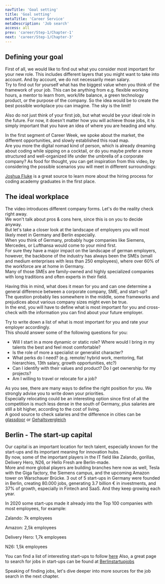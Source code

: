 ```yaml
---
navTitle: 'Goal setting'
title: 'Goal setting'
metaTitle: 'Career Service'
metaDescription: 'Job search'
access: all
prev: 'career/Step-1/Chapter-1'
next: 'career/Step-1/Chapter-3'
---
```


## Defining your goal

First of all, we would like to find out what you consider most important for your new role.
This includes different layers that you might want to take into account. And by account, we do not necessarily mean salary.  
Try to find out for yourself what has the biggest value when you think of the framework of your job. This can be anything from e.g. flexible working hours, a mentor to learn from, work/life balance, a green technology product, or the purpose of the company. So the idea would be to create the best possible workplace you can imagine. The sky is the limit!  

Also do not just think of your first job, but what would be your ideal role in the future. For now, it doesn't matter how you will achieve those jobs, it is simply important that you have an idea of where you are heading and why.

In the first segment of Career Week, we spoke about the market, the different opportunities, and slowly established this road map.  
Are you more the digital nomad kind of person, which is already dreaming about coding while sipping on a cocktail,
or do you maybe prefer a more structured and well-organized life under the umbrella of a corporate company? As food for thought, you can get inspiration from this video, by considering the possible scenarios you will meet in different surroundings:

[Joshua Fluke](https://www.youtube.com/watch?v=l9GVPdIeFCY) is a great source to learn more about the hiring process for coding academy graduates in the first place.

## The ideal workplace

The video introduces different company forms. Let's do the reality check right away.  
We won't talk about pros & cons here, since this is on you to decide anyway.  
But let's take a closer look at the landscape of employers you will most likely meet in Germany and Berlin especially.  
When you think of Germany, probably huge companies like Siemens, Mercedes, or Lufthansa would come to your mind first.  
For sure they have a major impact on the landscape of german employers, however, the backbone of the industry has always been the SMEs (small and medium enterprises with less than 250 employees), where over 60% of the workforce are at home in Germany.  
Many of those SMEs are family-owned and highly specialized companies with long traditions and often experts in their field.  

Having this in mind, what does it mean for you and can one determine a general difference between a corporate company, SME, and start-up?  
The question probably lies somewhere in the middle, some frameworks and prejudices about various company sizes might even be true.  
In the end, you will have to define what is most important for you and cross-check with the information you can find about your future employer.

Try to write down a list of what is most important for you and rate your employer accordingly.  
This should answer some of the following questions for you:

- Will I start in a more dynamic or static role? Where would I bring in my talents the best and feel most comfortable?  
- Is the role of more a specialist or generalist character?  
- What perks do I need? (e.g. remote/ hybrid work, mentoring, flat hierarchies, 13th salary, growth opportunities, etc?)  
- Can I identify with their values and product? Do I get ownership for my projects?
- Am I willing to travel or relocate for a job?  

As you see, there are many ways to define the right position for you. We strongly advise you to write down your priorities.  
Especially relocating could be an interesting option since first of all the competition is much less dense in the south of Germany, plus salaries are still a bit higher, according to the cost of living.  
A good source to check salaries and the difference in cities can be [glassdoor](https://www.glassdoor.de/Geh%C3%A4lter/index.htm) or [Gehaltsvergleich](https://www.gehaltsvergleich.com/gehalt/Softwareentwickler-Softwareentwicklerin)

## Berlin - The start-up capital

Our capital is an important location for tech talent, especially known for the start-ups and its important meaning for innovation hubs.  
By now, some of the important players in the IT field like Zalando, gorillas, Delivery Hero, N26, or Hello Fresh are Berlin-made.  
More and more global players are building branches here now as well, Tesla with the Giga factory, the Siemens campus, and the upcoming Amazon tower on Warschauer Brücke.
3 out of 5 start-ups in Germany were founded in Berlin, creating 80.000 jobs, generating 3.7 billion € in investments, and 37% of growth, especially in Fintech and SaaS. And they keep growing each year.  

In 2020 some start-ups made it already into the Top 100 companies with most employees, for example:

Zalando: 7k employees

Amazon: 2,5k employees

Delivery Hero: 1,7k employees

N26: 1,5k employees

You can find a list of interesting start-ups to follow [here](https://www.seedtable.com/startups-berlin)
Also, a great page to search for jobs in start-ups can be found at [Berlinstartupjobs](https://berlinstartupjobs.com/)

Speaking of finding jobs, let's dive deeper into more sources for the job search in the next chapter.
